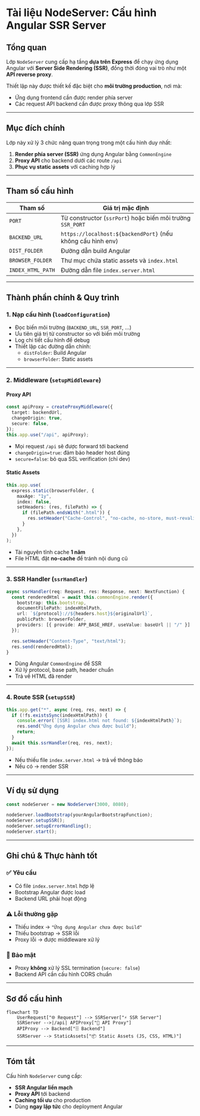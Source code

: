 # Tài liệu NodeServer: Cấu hình Angular SSR Server

## Tổng quan

Lớp `NodeServer` cung cấp hạ tầng **dựa trên Express** để chạy ứng dụng Angular với **Server Side Rendering (SSR)**, đồng thời đóng vai trò như một **API reverse proxy**.

Thiết lập này được thiết kế đặc biệt cho **môi trường production**, nơi mà:

- Ứng dụng frontend cần được render phía server
- Các request API backend cần được proxy thông qua lớp SSR

---

## Mục đích chính

Lớp này xử lý 3 chức năng quan trọng trong một cấu hình duy nhất:

1. **Render phía server (SSR)** ứng dụng Angular bằng `CommonEngine`
2. **Proxy API** cho backend dưới các route `/api`
3. **Phục vụ static assets** với caching hợp lý

---

## Tham số cấu hình

| Tham số           | Giá trị mặc định                                            |
| ----------------- | ----------------------------------------------------------- |
| `PORT`            | Từ constructor (`ssrPort`) hoặc biến môi trường `SSR_PORT`  |
| `BACKEND_URL`     | `https://localhost:${backendPort}` (nếu không cấu hình env) |
| `DIST_FOLDER`     | Đường dẫn build Angular                                     |
| `BROWSER_FOLDER`  | Thư mục chứa static assets và `index.html`                  |
| `INDEX_HTML_PATH` | Đường dẫn file `index.server.html`                          |

---

## Thành phần chính & Quy trình

### 1. Nạp cấu hình (`loadConfiguration`)

- Đọc biến môi trường (`BACKEND_URL`, `SSR_PORT`, ...)
- Ưu tiên giá trị từ constructor so với biến môi trường
- Log chi tiết cấu hình để debug
- Thiết lập các đường dẫn chính:
  - `distFolder`: Build Angular
  - `browserFolder`: Static assets

---

### 2. Middleware (`setupMiddleware`)

#### Proxy API

```ts
const apiProxy = createProxyMiddleware({
  target: backendUrl,
  changeOrigin: true,
  secure: false,
});
this.app.use("/api", apiProxy);
```

- Mọi request `/api` sẽ được forward tới backend
- `changeOrigin=true`: đảm bảo header host đúng
- `secure=false`: bỏ qua SSL verification (chỉ dev)

#### Static Assets

```ts
this.app.use(
  express.static(browserFolder, {
    maxAge: "1y",
    index: false,
    setHeaders: (res, filePath) => {
      if (filePath.endsWith(".html")) {
        res.setHeader("Cache-Control", "no-cache, no-store, must-revalidate");
      }
    },
  })
);
```

- Tài nguyên tĩnh cache **1 năm**
- File HTML đặt **no-cache** để tránh nội dung cũ

---

### 3. SSR Handler (`ssrHandler`)

```ts
async ssrHandler(req: Request, res: Response, next: NextFunction) {
  const renderedHtml = await this.commonEngine.render({
    bootstrap: this.bootstrap,
    documentFilePath: indexHtmlPath,
    url: `${protocol}://${headers.host}${originalUrl}`,
    publicPath: browserFolder,
    providers: [{ provide: APP_BASE_HREF, useValue: baseUrl || "/" }]
  });

  res.setHeader("Content-Type", "text/html");
  res.send(renderedHtml);
}
```

- Dùng Angular `CommonEngine` để SSR
- Xử lý protocol, base path, header chuẩn
- Trả về HTML đã render

---

### 4. Route SSR (`setupSSR`)

```ts
this.app.get("*", async (req, res, next) => {
  if (!fs.existsSync(indexHtmlPath)) {
    console.error(`[SSR] index.html not found: ${indexHtmlPath}`);
    res.send("Ứng dụng Angular chưa được build");
    return;
  }
  await this.ssrHandler(req, res, next);
});
```

- Nếu thiếu file `index.server.html` → trả về thông báo
- Nếu có → render SSR

---

## Ví dụ sử dụng

```ts
const nodeServer = new NodeServer(3000, 8080);

nodeServer.loadBootstrap(yourAngularBootstrapFunction);
nodeServer.setupSSR();
nodeServer.setupErrorHandling();
nodeServer.start();
```

---

## Ghi chú & Thực hành tốt

### ✅ Yêu cầu

- Có file `index.server.html` hợp lệ
- Bootstrap Angular được load
- Backend URL phải hoạt động

### ⚠️ Lỗi thường gặp

- Thiếu index → `"Ứng dụng Angular chưa được build"`
- Thiếu bootstrap → SSR lỗi
- Proxy lỗi → được middleware xử lý

### 🔐 Bảo mật

- Proxy **không** xử lý SSL termination (`secure: false`)
- Backend API cần cấu hình CORS chuẩn

---

## Sơ đồ cấu hình

```mermaid
flowchart TD
    UserRequest["🌐 Request"] --> SSRServer["⚡ SSR Server"]
    SSRServer -->|/api| APIProxy["🔄 API Proxy"]
    APIProxy --> Backend["🗄️ Backend"]
    SSRServer --> StaticAssets["📦 Static Assets (JS, CSS, HTML)"]
```

---

## Tóm tắt

Cấu hình `NodeServer` cung cấp:

- **SSR Angular liền mạch**
- **Proxy API** tới backend
- **Caching tối ưu** cho production
- Dùng **ngay lập tức** cho deployment Angular
